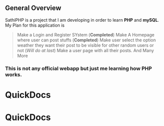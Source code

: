 ## General Overview
SathiPHP is a project that I am developing in order to learn **PHP** and **mySQL**. My Plan for this application is
> Make a Login and Register SYstem (**Completed**)
> Make A Homepage where user can post stuffs (**Completed**)
> Make user select the option weather they want their post to be visible for other random users or not (*Will do at last*)
> Make a user page with all their posts.
> And Many More

### This is not any official webapp but just me learning how PHP works.
# QuickDocs
# QuickDocs
